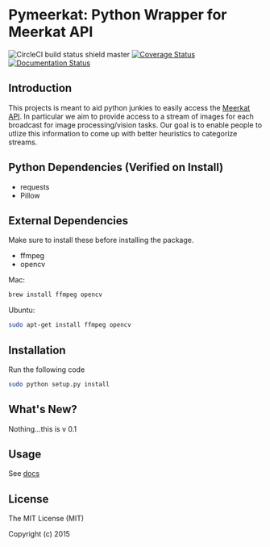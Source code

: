 # Pymeerkat: Python Wrapper for Meerkat API

![CircleCI build status shield master](https://circleci.com/gh/asampat3090/pymeerkat/tree/master.svg?style=shield&circle-token=c511560200c8c015b9eb3aae45d9da5c682f5e2a)
[![Coverage Status](https://coveralls.io/repos/asampat3090/pymeerkat/badge.svg?branch=master&service=github)](https://coveralls.io/github/asampat3090/pymeerkat?branch=master)
[![Documentation Status](https://readthedocs.org/projects/pymeerkat/badge/?version=latest)](http://pymeerkat.readthedocs.org)

## Introduction
This projects is meant to aid python junkies to easily access the [Meerkat API](https://meerkatapp.co/developers).
In particular we aim to provide access to a stream of images for each broadcast for image processing/vision tasks.
Our goal is to enable people to utlize this information to come up with better heuristics to categorize streams.

## Python Dependencies (Verified on Install)
- requests
- Pillow

## External Dependencies
Make sure to install these before installing the package.

- ffmpeg
- opencv

Mac:
```bash
brew install ffmpeg opencv
```

Ubuntu:
```bash
sudo apt-get install ffmpeg opencv
```

## Installation

Run the following code

```bash
sudo python setup.py install
```

## What's New?
Nothing...this is v 0.1

## Usage
See [docs](http://pymeerkat.readthedocs.org)

## License
The MIT License (MIT)

Copyright (c) 2015

